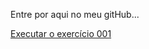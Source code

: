 Entre por aqui no meu gitHub...

<a href="https://anderson0517.github.io/html-css/exerc%C3%ADcios/ex002/index.htm"> Executar o exercício 001</a>